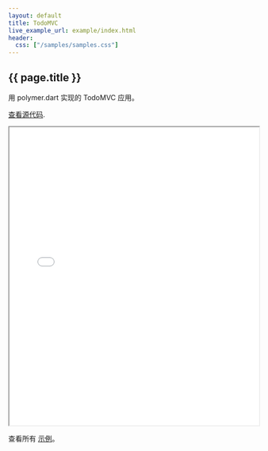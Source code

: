 ```yaml
---
layout: default
title: TodoMVC
live_example_url: example/index.html
header:
  css: ["/samples/samples.css"]
---
```


## {{ page.title }}

用 polymer.dart 实现的 TodoMVC 应用。

[查看源代码](https://github.com/dart-lang/bleeding_edge/tree/master/dart/samples/third_party/todomvc).

<iframe class="running-app-frame"
        style="height:600px;width:100%;"
        src="{{page.live_example_url}}">
</iframe>

查看所有 [示例](/samples/)。
